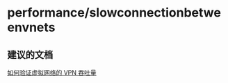 <properties
    pageTitle="performance/slowconnectionbetweenvnets"
    description="performance/slowconnectionbetweenvnets"
    service="microsoft.network"
    resource="virtualnetworks"
    authors="radwiv"
    displayOrder=""
    selfHelpType="generic"
    supportTopicIds="32547257"
    resourceTags=""
    productPesIds="15526"
    cloudEnvironments="public"
/>


# performance/slowconnectionbetweenvnets
<a id="performanceslowconnectionbetweenvnets" class="xliff"></a>

## **建议的文档**
<a id="recommended-documents" class="xliff"></a>
[如何验证虚拟网络的 VPN 吞吐量](https://docs.microsoft.com/azure/vpn-gateway/vpn-gateway-validate-throughput-to-vnet)
